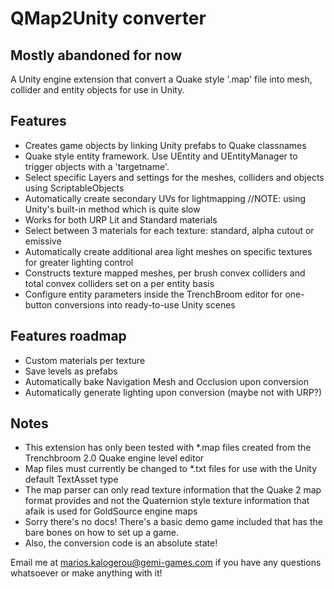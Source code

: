 # QMap2Unity converter

## Mostly abandoned for now

A Unity engine extension that convert a Quake style '.map' file into mesh, collider and entity objects for use in Unity.

## Features
- Creates game objects by linking Unity prefabs to Quake classnames
- Quake style entity framework. Use UEntity and UEntityManager to trigger objects with a 'targetname'.
- Select specific Layers and settings for the meshes, colliders and objects using ScriptableObjects
- Automatically create secondary UVs for lightmapping //NOTE: using Unity's built-in method which is quite slow
- Works for both URP Lit and Standard materials
- Select between 3 materials for each texture: standard, alpha cutout or emissive
- Automatically create additional area light meshes on specific textures for greater lighting control
- Constructs texture mapped meshes, per brush convex colliders and total convex colliders set on a per entity basis
- Configure entity parameters inside the TrenchBroom editor for one-button conversions into ready-to-use Unity scenes

## Features roadmap
- Custom materials per texture
- Save levels as prefabs
- Automatically bake Navigation Mesh and Occlusion upon conversion
- Automatically generate lighting upon conversion (maybe not with URP?)

## Notes
- This extension has only been tested with *.map files created from the Trenchbroom 2.0 Quake engine level editor
- Map files must currently be changed to *.txt files for use with the Unity default TextAsset type
- The map parser can only read texture information that the Quake 2 map format provides and not the Quaternion style texture information that afaik is used for GoldSource engine maps
- Sorry there's no docs! There's a basic demo game included that has the bare bones on how to set up a game.
- Also, the conversion code is an absolute state!

Email me at marios.kalogerou@gemi-games.com if you have any questions whatsoever or make anything with it!
